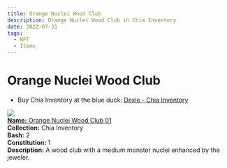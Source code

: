 ```yaml
---
title: Orange Nuclei Wood Club
description: Orange Nuclei Wood Club in Chia Inventory
date: 2022-07-31
tags:
  - NFT
  - Items
---
```


# Orange Nuclei Wood Club

- Buy Chia Inventory at the blue duck: [Dexie - Chia Inventory](https://dexie.space/offers/col16fpva26fhdjp2echs3cr7c30gzl7qe67hu9grtsjcqldz354asjsyzp6wx/xch)

<div class="item_thumbnail_detail">
<img src="https://zzxkjbbdkgcgomldkdsqca7gymxigwyydc3dz6l5qnkwr6mg4xzq.arweave.net/zm6khCNRhGcxY1DlAQPmwy6DWxgYtjz5fYNVaPmG5fM"><br/>
<div><a href="https://www.spacescan.io/xch/coin/0xc1c24f249cc54ed0e51b2cdc7500c81a238987b1a450cef1bb303639541e8af2"><strong>Name:</strong> Orange Nuclei Wood Club 01</a></div>
<div><strong>Collection:</strong> Chia Inventory</div>
<div><strong>Bash:</strong> 2</div>
<div><strong>Constitution:</strong> 1</div>
<div><strong>Description:</strong> A wood club with a medium monster nuclei enhanced by the jeweler.</div>
</div>

